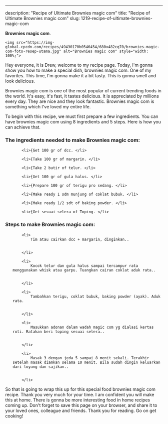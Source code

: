 ---
description: "Recipe of Ultimate Brownies magic com"
title: "Recipe of Ultimate Brownies magic com"
slug: 1219-recipe-of-ultimate-brownies-magic-com

<p>
	<strong>Brownies magic com</strong>. 
	
</p>
<p>
	
	<img src="https://img-global.cpcdn.com/recipes/49430170b0546454/680x482cq70/brownies-magic-com-foto-resep-utama.jpg" alt="Brownies magic com" style="width: 100%;">
	
	
</p>
<p>
	Hey everyone, it is Drew, welcome to my recipe page. Today, I'm gonna show you how to make a special dish, brownies magic com. One of my favorites. This time, I'm gonna make it a bit tasty. This is gonna smell and look delicious.
</p>
	
<p>
	Brownies magic com is one of the most popular of current trending foods in the world. It's easy, it's fast, it tastes delicious. It is appreciated by millions every day. They are nice and they look fantastic. Brownies magic com is something which I've loved my entire life.
</p>
<p>
	
</p>

<p>
To begin with this recipe, we must first prepare a few ingredients. You can have brownies magic com using 8 ingredients and 5 steps. Here is how you can achieve that.
</p>

<h3>The ingredients needed to make Brownies magic com:</h3>

<ol>
	
		<li>{Get 100 gr of dcc. </li>
	
		<li>{Take 100 gr of margarin. </li>
	
		<li>{Take 2 butir of telur. </li>
	
		<li>{Get 100 gr of gula halus. </li>
	
		<li>{Prepare 100 gr of terigu pro sedang. </li>
	
		<li>{Make ready 1 sdm munjung of coklat bubuk. </li>
	
		<li>{Make ready 1/2 sdt of baking powder. </li>
	
		<li>{Get sesuai selera of Toping. </li>
	
</ol>
<p>
	
</p>

<h3>Steps to make Brownies magic com:</h3>

<ol>
	
		<li>
			Tim atau cairkan dcc + margarin, dinginkan..
			
			
		</li>
	
		<li>
			Kocok telur dan gula halus sampai tercampur rata menggunakan whisk atau garpu. Tuangkan cairan coklat aduk rata..
			
			
		</li>
	
		<li>
			Tambahkan terigu, coklat bubuk, baking powder (ayak). Aduk rata.
			
			
		</li>
	
		<li>
			Masukkan adonan dalam wadah magic com yg dialasi kertas roti. Ratakan beri toping sesuai selera..
			
			
		</li>
	
		<li>
			Masak 3 dengan jeda 5 sampai 8 menit sekali. Terakhir setelah masak diamkan selama 10 menit. Bila sudah dingin keluarkan dari loyang dan sajikan..
			
			
		</li>
	
</ol>

<p>
	
</p>

<p>
	So that is going to wrap this up for this special food brownies magic com recipe. Thank you very much for your time. I am confident you will make this at home. There is gonna be more interesting food in home recipes coming up. Don't forget to save this page on your browser, and share it to your loved ones, colleague and friends. Thank you for reading. Go on get cooking!
</p>
